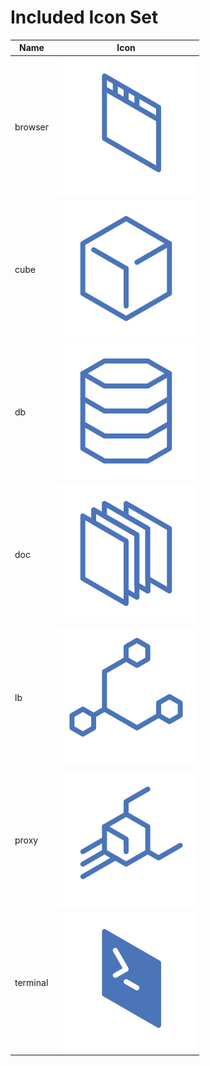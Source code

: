 # Included Icon Set

| Name | Icon |
| ---- | ---- |
| browser | ![browser](img/included/browser.svg) |
| cube | ![cube](img/included/cube.svg) |
| db | ![db](img/included/db.svg) |
| doc | ![doc](img/included/doc.svg) |
| lb | ![lb](img/included/lb.svg) |
| proxy | ![proxy](img/included/proxy.svg) |
| terminal | ![terminal](img/included/terminal.svg) |
